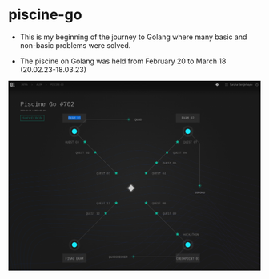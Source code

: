 # piscine-go

- This is my beginning of the journey to Golang where many basic and non-basic problems were solved.

- The piscine on Golang was held from February 20 to March 18 (20.02.23-18.03.23)

![piscine-go](piscine.png)

